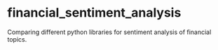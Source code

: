 # financial_sentiment_analysis
Comparing different python libraries for sentiment analysis of financial topics.
